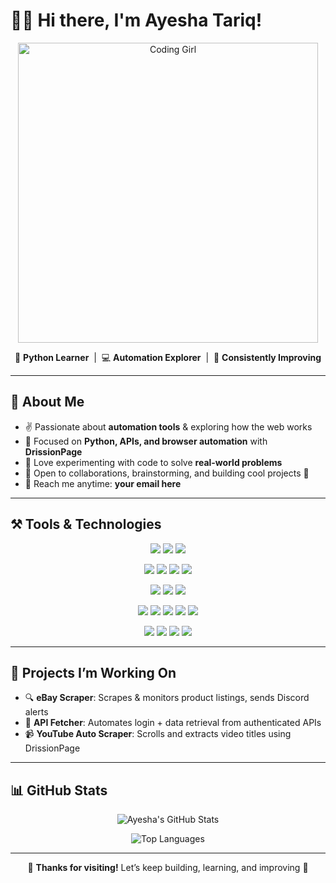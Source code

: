 # 👩‍💻 Hi there, I'm Ayesha Tariq!

<p align="center">
  <img src="https://media.giphy.com/media/coxQHKASG60HrHtvkt/giphy.gif" alt="Coding Girl" width="480">
</p>

<p align="center">
  🌱 <b>Python Learner</b> &nbsp;|&nbsp; 💻 <b>Automation Explorer</b> &nbsp;|&nbsp; 🎯 <b>Consistently Improving</b>
</p>

---

## 💫 About Me
- ✌️ Passionate about **automation tools** & exploring how the web works  
- 🧠 Focused on **Python, APIs, and browser automation** with **DrissionPage**  
- 📌 Love experimenting with code to solve **real-world problems**  
- 💬 Open to collaborations, brainstorming, and building cool projects 🚀  
- 📧 Reach me anytime: **your email here**

---

## ⚒️ Tools & Technologies  

<p align="center">
  <!-- Languages & Frameworks -->
  <img src="https://img.shields.io/badge/Python-3776AB?logo=python&logoColor=white" />
  <img src="https://img.shields.io/badge/FastAPI-009688?logo=fastapi&logoColor=white" />
  <img src="https://img.shields.io/badge/Flask-000000?logo=flask&logoColor=white" />
</p>

<p align="center">
  <!-- Automation -->
  <img src="https://img.shields.io/badge/DrissionPage-4C51BF?logo=python&logoColor=white" />
  <img src="https://img.shields.io/badge/Selenium-43B02A?logo=selenium&logoColor=white" />
  <img src="https://img.shields.io/badge/BeautifulSoup-3C873A?logo=python&logoColor=white" />
  <img src="https://img.shields.io/badge/Requests-0A66C2?logo=python&logoColor=white" />
</p>

<p align="center">
  <!-- Databases -->
  <img src="https://img.shields.io/badge/SQLite-003B57?logo=sqlite&logoColor=white" />
  <img src="https://img.shields.io/badge/PostgreSQL-4169E1?logo=postgresql&logoColor=white" />
  <img src="https://img.shields.io/badge/MongoDB-47A248?logo=mongodb&logoColor=white" />
</p>

<p align="center">
  <!-- DevOps / Others -->
  <img src="https://img.shields.io/badge/Git-F05032?logo=git&logoColor=white" />
  <img src="https://img.shields.io/badge/GitHub-181717?logo=github&logoColor=white" />
  <img src="https://img.shields.io/badge/Docker-2496ED?logo=docker&logoColor=white" />
  <img src="https://img.shields.io/badge/Redis-DC382D?logo=redis&logoColor=white" />
  <img src="https://img.shields.io/badge/Linux%20CLI-FCC624?logo=linux&logoColor=black" />
</p>

<p align="center">
  <!-- APIs & Data -->
  <img src="https://img.shields.io/badge/REST%20APIs-02569B?logo=swagger&logoColor=white" />
  <img src="https://img.shields.io/badge/JSON-5E5E5E?logo=json&logoColor=white" />
  <img src="https://img.shields.io/badge/Pandas-150458?logo=pandas&logoColor=white" />
  <img src="https://img.shields.io/badge/Web%20Scraping-6A5ACD?logo=python&logoColor=white" />
</p>

---

## 🧩 Projects I’m Working On
- 🔍 **eBay Scraper**: Scrapes & monitors product listings, sends Discord alerts  
- 🔗 **API Fetcher**: Automates login + data retrieval from authenticated APIs  
- 📹 **YouTube Auto Scraper**: Scrolls and extracts video titles using DrissionPage

---

## 📊 GitHub Stats
<p align="center">
  <img src="https://github-readme-stats.vercel.app/api?username=Mayyl-huda&show_icons=true&theme=tokyonight" alt="Ayesha's GitHub Stats" />
</p>
<p align="center">
  <img src="https://github-readme-stats.vercel.app/api/top-langs/?username=Mayyl-huda&layout=compact&theme=tokyonight" alt="Top Languages" />
</p>

---

<p align="center">
  🌸 <b>Thanks for visiting!</b> Let’s keep building, learning, and improving 🌱
</p>
